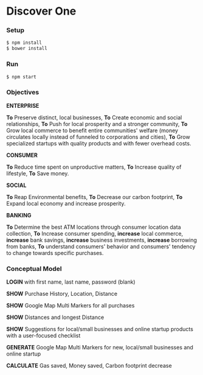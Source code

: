# Discover One

### Setup
```bash
$ npm install
$ bower install
```

### Run 
```bash
$ npm start
```

### Objectives
<p> <b>ENTERPRISE</b></p>
<p><b>To</b> Preserve distinct, local businesses, 
<b>To</b> Create economic and social relationships, 
<b>To</b> Push for local prosperity and a stronger community, 
<b>To</b> Grow local commerce to benefit entire communities' welfare (money circulates locally instead of funneled to corporations and cities), 
<b>To</b> Grow specialized startups with quality products and with fewer overhead costs.
</p>
<p><b>CONSUMER</b></p>
<p><b>To</b> Reduce time spent on unproductive matters,
<b>To</b> Increase quality of lifestyle,
<b>To</b> Save money.
</p>
<p><b>SOCIAL</b></p>
<p><b>To</b> Reap Environmental benefits,
<b>To</b> Decrease our carbon footprint, 
<b>To</b> Expand local economy and increase prosperity.
</p>
<p><b>BANKING</b></p>
<p><b>To</b> Determine the best ATM locations through consumer location data collection,
<b>To</b> Increase consumer spending, <b>increase</b> local commerce, <b>increase</b> bank savings, <b>increase</b> business investments, <b>increase</b> borrowing from banks,
<b>To</b> understand consumers' behavior and consumers' tendency to change towards specific purchases.
</p>

### Conceptual Model

<p><b>LOGIN</b> with first name, last name, password (blank)</p>
<p><b>SHOW</b> Purchase History, Location, Distance</p>
<p><b>SHOW</b> Google Map Multi Markers for all purchases</p>
<p><b>SHOW</b> Distances and longest Distance</p>
<p><b>SHOW</b> Suggestions for local/small businesses and online startup products with a user-focused checklist</p>
<p><b>GENERATE</b> Google Map Multi Markers for new, local/small businesses and online startup</p>
<p><b>CALCULATE</b> Gas saved, Money saved, Carbon footprint decrease</p><br></br>

